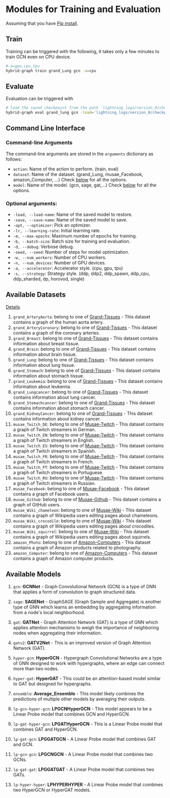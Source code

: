 # Modules for Training and Evaluation
Assuming that you have [Pip install](https://github.com/Zehui127/hybrid-graph-benchmark/#pip-install).
## Train
Training can be triggered with the following, it takes only a few minutes to train GCN even on CPU device.
```bash
#-a=gpu,cpu,tpu
hybrid-graph train grand_Lung gcn -a=cpu
```
## Evaluate
Evaluation can be triggered with
```bash
# load the saved checkpoint from the path 'lightning_logs/version_0/checkpoints/best.ckpt'
hybrid-graph eval grand_lung gcn -load='lightning_logs/version_0/checkpoints/best.ckpt' -a=cpu
```

## Command Line Interface
### Command-line Arguments

The command-line arguments are stored in the `arguments` dictionary as follows:

- `action`: Name of the action to perform. (train, eval)
- `dataset`: Name of the dataset. (grand_Lung, musae_Facebook, amazon_Computer, ...) Check [below](#available-datasets) for all the options.
- `model`: Name of the model. (gcn, sage, gat,...) Check [below](#available-models) for all the options.

### Optional arguments:


- `-load, --load-name`: Name of the saved model to restore.
- `-save, --save-name`: Name of the saved model to save.
- `-opt, --optimizer`: Pick an optimizer.
- `-lr, --learning-rate`: Initial learning rate.
- `-m, --max-epochs`: Maximum number of epochs for training.
- `-b, --batch-size`: Batch size for training and evaluation.
- `-d, --debug`: Verbose debug.
- `-seed, --seed`: Number of steps for model optimization.
- `-w, --num_workers`: Number of CPU workers.
- `-n, --num_devices`: Number of GPU devices.
- `-a, --accelerator`: Accelerator style. (cpu, gpu, tpu)
- `-s, --strategy`: Strategy style. (ddp, ddp2, ddp_spawn, ddp_cpu, ddp_sharded, dp, horovod, single)

## Available Datasets

[Details](datasets.md#musae-github)

1. `grand_ArteryAorta`: belong to one of [Grand-Tissues](datasets.md#grand-tissues) - This dataset contains a graph of the human aorta artery.
2. `grand_ArteryCoronary`: belong to one of [Grand-Tissues](datasets.md#grand-tissues) - This dataset contains a graph of the coronary arteries.
3. `grand_Breast`: belong to one of [Grand-Tissues](datasets.md#grand-tissues) - This dataset contains information about breast tissue.
4. `grand_Brain`: belong to one of [Grand-Tissues](datasets.md#grand-tissues) - This dataset contains information about brain tissue.
5. `grand_Lung`: belong to one of [Grand-Tissues](datasets.md#grand-tissues) - This dataset contains information about lung tissue.
6. `grand_Stomach`: belong to one of [Grand-Tissues](datasets.md#grand-tissues) - This dataset contains information about stomach tissue.
7. `grand_Leukemia`: belong to one of [Grand-Tissues](datasets.md#grand-diseases) - This dataset contains information about leukemia.
8. `grand_Lungcancer`: belong to one of [Grand-Tissues](datasets.md#grand-diseases) - This dataset contains information about lung cancer.
9. `grand_Stomachcancer`: belong to one of [Grand-Tissues](datasets.md#grand-diseases) - This dataset contains information about stomach cancer.
10. `grand_KidneyCancer`: belong to one of [Grand-Tissues](datasets.md#grand-diseases) - This dataset contains information about kidney cancer.
11. `musae_Twitch_DE`: belong to one of [Musae-Twitch](datasets.md#musae-twitch) - This dataset contains a graph of Twitch streamers in German.
12. `musae_Twitch_EN`: belong to one of [Musae-Twitch](datasets.md#musae-twitch) - This dataset contains a graph of Twitch streamers in English.
13. `musae_Twitch_ES`: belong to one of [Musae-Twitch](datasets.md#musae-twitch) - This dataset contains a graph of Twitch streamers in Spanish.
14. `musae_Twitch_FR`: belong to one of [Musae-Twitch](datasets.md#musae-twitch) - This dataset contains a graph of Twitch streamers in French.
15. `musae_Twitch_PT`: belong to one of [Musae-Twitch](datasets.md#musae-twitch) - This dataset contains a graph of Twitch streamers in Portuguese.
16. `musae_Twitch_RU`: belong to one of [Musae-Twitch](datasets.md#musae-twitch) - This dataset contains a graph of Twitch streamers in Russian.
17. `musae_Facebook`: belong to one of [Musae-Facebook](datasets.md#musae-facebook) - This dataset contains a graph of Facebook users.
18. `musae_Github`: belong to one of [Musae-Github](datasets.md#musae-github) - This dataset contains a graph of GitHub users.
19. `musae_Wiki_chameleon`: belong to one of [Musae-Wiki](datasets.md#musae-wiki) - This dataset contains a graph of Wikipedia users editing pages about chameleons.
20. `musae_Wiki_crocodile`: belong to one of [Musae-Wiki](datasets.md#musae-wiki) - This dataset contains a graph of Wikipedia users editing pages about crocodiles.
21. `musae_Wiki_squirrel`: belong to one of [Musae-Wiki](datasets.md#musae-wiki) - This dataset contains a graph of Wikipedia users editing pages about squirrels.
22. `amazon_Photo`: belong to one of [Amazon-Computers](datasets.md#amazon-computers) - This dataset contains a graph of Amazon products related to photography.
23. `amazon_Computer`: belong to one of [Amazon-Computers](datasets.md#amazon-computers) - This dataset contains a graph of Amazon computer products.


## Available Models


1. `gcn`: **GCNNet** - Graph Convolutional Network (GCN) is a type of GNN that applies a form of convolution to graph structured data.

2. `sage`: **SAGENet** - GraphSAGE (Graph Sample and Aggregate) is another type of GNN which learns an embedding by aggregating information from a node's local neighborhood.

3. `gat`: **GATNet** - Graph Attention Network (GAT) is a type of GNN which applies attention mechanisms to weigh the importance of neighboring nodes when aggregating their information.

4. `gatv2`: **GATV2Net** - This is an improved version of Graph Attention Network (GAT).

5. `hyper-gcn`: **HyperGCN** - Hypergraph Convolutional Networks are a type of GNN designed to work with hypergraphs, where an edge can connect more than two nodes.

6. `hyper-gat`: **HyperGAT** - This could be an attention-based model similar to GAT but designed for hypergraphs.

7. `ensemble`: **Average_Ensemble** - This model likely combines the predictions of multiple other models by averaging their outputs.

8. `lp-gcn-hyper-gcn`: **LPGCNHyperGCN** - This model appears to be a Linear Probe model that combines GCN and HyperGCN.

9. `lp-gat-hyper-gcn`: **LPGATHyperGCN** - This is a Linear Probe model that combines GAT and HyperGCN.

10. `lp-gat-gcn`: **LPGGATGCN** - A Linear Probe model that combines GAT and GCN.

11. `lp-gcn-gcn`: **LPGCNGCN** - A Linear Probe model that combines two GCNs.

12. `lp-gat-gat`: **LPGGATGAT** - A Linear Probe model that combines two GATs.

13. `lp-hyper-hyper`: **LPHYPERHYPER** - A Linear Probe model that combines two HyperGCN or HyperGAT models.
